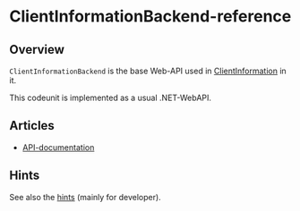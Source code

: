# ClientInformationBackend-reference

## Overview

`ClientInformationBackend` is the base Web-API used in [ClientInformation](https://github.com/anionDev/ClientInformation/tree/main/ClientInformation) in it.

This codeunit is implemented as a usual .NET-WebAPI.

## Articles

- [API-documentation](./Articles/APIDocumentation.md)

## Hints

See also the [hints](./Hints.md) (mainly for developer).

